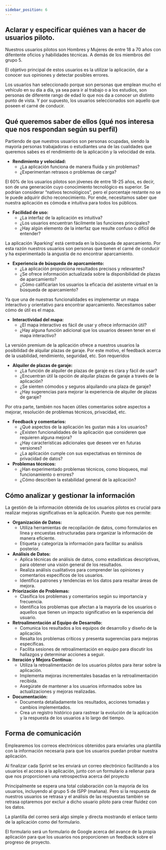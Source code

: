 ```yaml
---
sidebar_position: 6
---
```


## Aclarar y especificar quiénes van a hacer de usuarios piloto.

Nuestros usuarios pilotos son Hombres y Mujeres de entre 18 a 70 años con difentente oficios y habilidades técnicas. A demás de los miembros del grupo 5.

El objetivo principal de estos usuarios es la utilizar la aplicación, dar a conocer sus opiniones y detectar posibles errores.

Los usuarios han seleccionado porque son personas que emplean mucho el vehículo en su día a día, ya sea para ir al trabajo o a los estudios, son personas de diferente rango de edad lo que nos da a conocer un distinto punto de vista. Y por supuesto, los usuarios seleccionados son aquello que poseen el carné de conducir.

## Qué queremos saber de ellos (qué nos interesa que nos respondan según su perfil)

Partiendo de que nuestros usuarios son personas ocupadas, siendo la mayoría personas trabajadoras o estudiantes una de las cualidades que queremos sabes es el rendimiento de la aplicación y la velocidad de esta.

- **Rendimiento y velocidad:**
  - ¿La aplicación funciona de manera fluida y sin problemas?
  - ¿Experimentan retrasos o problemas de carga?

El 60% de los usuarios pilotos son jóvenes de entre 18-25 años, es decir, son de una generación cuyo conocimiento tecnológico es superior. Se podrían considerar “nativos tecnológicos”, pero el porcentaje restante no se le puede adquirir dicho reconocimiento. Por ende, necesitamos saber que nuestra aplicación es cómoda e intuitiva para todos los públicos.

- **Facilidad de uso:**
  - ¿La interfaz de la aplicación es intuitiva?
  - ¿Los usuarios encuentran fácilmente las funciones principales?
  - ¿Hay algún elemento de la interfaz que resulte confuso o difícil de entender?

La aplicación ‘Aparking’ está centrada en la búsqueda de aparcamiento. Por esta razón nuestros usuarios son personas que tienen el carné de conducir y ha experimentado la angustia de no encontrar aparcamiento.

- **Experiencia de búsqueda de aparcamiento:**
  - ¿La aplicación proporciona resultados precisos y relevantes?
  - ¿Se ofrece información actualizada sobre la disponibilidad de plazas de aparcamiento?
  - ¿Cómo calificarían los usuarios la eficacia del asistente virtual en la búsqueda de aparcamiento?

Ya que una de nuestras funcionalidades es implementar un mapa interactivo y orientativo para encontrar aparcamiento. Necesitamos saber cómo de útil es el mapa.

- **Interactividad del mapa:**
  - ¿El mapa interactivo es fácil de usar y ofrece información útil?
  - ¿Hay alguna función adicional que los usuarios deseen tener en el mapa interactivo?

La versión premium de la aplicación ofrece a nuestros usuarios la posibilidad de alquilar plazas de garaje. Por este motivo, el feedback acerca de la usabilidad, rendimiento, seguridad, etc. Son requeridos

- **Alquiler de plazas de garaje:**
  - ¿La función de alquiler de plazas de garaje es clara y fácil de usar?
  - ¿Encuentran útil la opción de alquilar plazas de garaje a través de la aplicación?
  - ¿Se sienten cómodos y seguros alquilando una plaza de garaje?
  - ¿Hay sugerencias para mejorar la experiencia de alquiler de plazas de garaje?

Por otra parte, también nos hacen útiles comentarios sobre aspectos a mejorar, resolución de problemas técnicos, privacidad, etc.

- **Feedback y comentarios:**
  - ¿Qué aspectos de la aplicación les gustan más a los usuarios?
  - ¿Existen funcionalidades de la aplicación que consideren que requieren alguna mejora?
  - ¿Hay características adicionales que deseen ver en futuras versiones?
  - ¿La aplicación cumple con sus expectativas en términos de privacidad de datos?
- **Problemas técnicos:**
  - ¿Han experimentado problemas técnicos, como bloqueos, mal funcionamiento o errores?
  - ¿Cómo describen la estabilidad general de la aplicación?

## Cómo analizar y gestionar la información

La gestión de la información obtenida de los usuarios pilotos es crucial para realizar mejoras significativas en la aplicación. Puesto que nos permite:

- **Organización de Datos:**
  - Utiliza herramientas de recopilación de datos, como formularios en línea y encuestas estructuradas para organizar la información de manera eficiente.
  - Etiqueta y categoriza la información para facilitar su análisis posterior.
- **Análisis de Datos:**
  - Aplica técnicas de análisis de datos, como estadísticas descriptivas, para obtener una visión general de los resultados.
  - Realiza análisis cualitativos para comprender las opiniones y comentarios específicos de los usuarios.
  - Identifica patrones y tendencias en los datos para resaltar áreas de mejora.
- **Priorización de Problemas:**
  - Clasifica los problemas y comentarios según su importancia y frecuencia.
  - Identifica los problemas que afectan a la mayoría de los usuarios o aquellos que tienen un impacto significativo en la experiencia del usuario.
- **Retroalimentación al Equipo de Desarrollo:**
  - Comunica los resultados a los equipos de desarrollo y diseño de la aplicación.
  - Resalta los problemas críticos y presenta sugerencias para mejoras específicas.
  - Facilita sesiones de retroalimentación en equipo para discutir los hallazgos y determinar acciones a seguir.
- **Iteración y Mejora Continua:**
  - Utiliza la retroalimentación de los usuarios pilotos para iterar sobre la aplicación.
  - Implementa mejoras incrementales basadas en la retroalimentación recibida.
  - Asegúrate de mantener a los usuarios informados sobre las actualizaciones y mejoras realizadas.
- **Documentación:**
  - Documenta detalladamente los resultados, acciones tomadas y cambios implementados.
  - Crea un registro histórico para rastrear la evolución de la aplicación y la respuesta de los usuarios a lo largo del tiempo.

## Forma de comunicación

Emplearemos los correos electrónicos obtenidos para enviarles una plantilla con la información necesaria para que los usuarios puedan probar nuestra aplicación.

Al finalizar cada Sprint se les enviará un correo electrónico facilitando a los usuarios el acceso a la aplicación, junto con un formulario a rellenar para que nos proporcionen una retrospectiva acerca del proyecto

Principalmente se espera una total colaboración con la mayoría de los usuarios, incluyendo al grupo 5 de ISPP (mañana). Pero si la respuesta de nuestros usuarios se retrasa y el análisis de las respuestas también se retrasa optaremos por excluir a dicho usuario piloto para crear fluidez con los datos.

La plantilla del correo será algo simple y directa mostrando el enlace tanto de la aplicación como del formulario.

El formulario será un formulario de Google acerca del avance de la propia aplicación para que los usuarios nos proporcionen un feedback sobre el progreso de proyecto.
